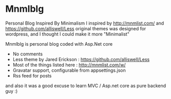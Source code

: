 # Mnmlblg
Personal Blog Inspired By Minimalism
I inspired by http://mnmlist.com/ and https://github.com/alliswell/Less
original themes was designed for wordpress, and I thought I could make it more "Minimalist"

Mnmlblg is personal blog coded with Asp.Net core

* No comments
* Less theme by Jared Erickson : https://github.com/alliswell/Less
* Most of the things listed here : http://mnmlist.com/w/
* Gravatar support, configurable from appsettings.json
* Rss feed for posts

and also it was a good excuse to learn MVC / Asp.net core as pure backend guy :)
